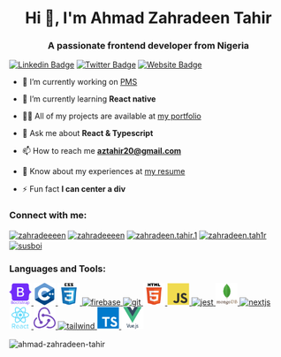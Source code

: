 <h1 align="center">Hi 👋, I'm Ahmad Zahradeen Tahir</h1>
<h3 align="center">A passionate frontend developer from Nigeria</h3>

[![Linkedin Badge](https://img.shields.io/badge/-Zahradeen-blue?style=for-the-badge&logo=Linkedin&logoColor=white&link=https://linkedin.com/in/zahradeeeen)](https://linkedin.com/in/zahradeeeen) [![Twitter Badge](https://img.shields.io/badge/zahradeen-green?style=for-the-badge&logo=twitter&logoColor=white&link=https://twitter.com/Zahradeeeen?s=11&t=MWzccZS0twtTSj2ke4a67w)](https://twitter.com/zahradeeeen?s=11&t=MWzccZS0twtTSj2ke4a67w) [![Website Badge](https://img.shields.io/badge/-Zahradeen.dev-000000?style=for-the-badge&logo=Google-Chrome&logoColor=white&link=https://new-portfolio-phi-rouge.vercel.app/)](https://new-portfolio-phi-rouge.vercel.app/)

- 🔭 I’m currently working on [PMS](https://github.com/Ahmad-Zahradeen-Tahir/PMS)

- 🌱 I’m currently learning **React native**

- 👨‍💻 All of my projects are available at [my portfolio](https://new-portfolio-phi-rouge.vercel.app/)

- 💬 Ask me about **React & Typescript**

- 📫 How to reach me **aztahir20@gmail.com**

- 📄 Know about my experiences at [my resume](https://flowcv.com/resume/c280fk3ptw)

- ⚡ Fun fact **I can center a div**

<h3 align="left">Connect with me:</h3>
<p align="left">
<a href="https://twitter.com/zahradeeeen" target="blank"><img align="center" src="https://raw.githubusercontent.com/rahuldkjain/github-profile-readme-generator/master/src/images/icons/Social/twitter.svg" alt="zahradeeeen" height="30" width="40" /></a>
<a href="https://linkedin.com/in/zahradeeeen" target="blank"><img align="center" src="https://raw.githubusercontent.com/rahuldkjain/github-profile-readme-generator/master/src/images/icons/Social/linked-in-alt.svg" alt="zahradeeeen" height="30" width="40" /></a>
<a href="https://fb.com/zahradeen.tahir.1" target="blank"><img align="center" src="https://raw.githubusercontent.com/rahuldkjain/github-profile-readme-generator/master/src/images/icons/Social/facebook.svg" alt="zahradeen.tahir.1" height="30" width="40" /></a>
<a href="https://instagram.com/zahradeen.tah1r" target="blank"><img align="center" src="https://raw.githubusercontent.com/rahuldkjain/github-profile-readme-generator/master/src/images/icons/Social/instagram.svg" alt="zahradeen.tah1r" height="30" width="40" /></a>
<a href="https://www.leetcode.com/susboi" target="blank"><img align="center" src="https://raw.githubusercontent.com/rahuldkjain/github-profile-readme-generator/master/src/images/icons/Social/leet-code.svg" alt="susboi" height="30" width="40" /></a>
</p>

<h3 align="left">Languages and Tools:</h3>
<p align="left"> <a href="https://getbootstrap.com" target="_blank" rel="noreferrer"> <img src="https://raw.githubusercontent.com/devicons/devicon/master/icons/bootstrap/bootstrap-plain-wordmark.svg" alt="bootstrap" width="40" height="40"/> </a> <a href="https://www.w3schools.com/cpp/" target="_blank" rel="noreferrer"> <img src="https://raw.githubusercontent.com/devicons/devicon/master/icons/cplusplus/cplusplus-original.svg" alt="cplusplus" width="40" height="40"/> </a> <a href="https://www.w3schools.com/css/" target="_blank" rel="noreferrer"> <img src="https://raw.githubusercontent.com/devicons/devicon/master/icons/css3/css3-original-wordmark.svg" alt="css3" width="40" height="40"/> </a> <a href="https://firebase.google.com/" target="_blank" rel="noreferrer"> <img src="https://www.vectorlogo.zone/logos/firebase/firebase-icon.svg" alt="firebase" width="40" height="40"/> </a> <a href="https://git-scm.com/" target="_blank" rel="noreferrer"> <img src="https://www.vectorlogo.zone/logos/git-scm/git-scm-icon.svg" alt="git" width="40" height="40"/> </a> <a href="https://www.w3.org/html/" target="_blank" rel="noreferrer"> <img src="https://raw.githubusercontent.com/devicons/devicon/master/icons/html5/html5-original-wordmark.svg" alt="html5" width="40" height="40"/> </a> <a href="https://developer.mozilla.org/en-US/docs/Web/JavaScript" target="_blank" rel="noreferrer"> <img src="https://raw.githubusercontent.com/devicons/devicon/master/icons/javascript/javascript-original.svg" alt="javascript" width="40" height="40"/> </a> <a href="https://jestjs.io" target="_blank" rel="noreferrer"> <img src="https://www.vectorlogo.zone/logos/jestjsio/jestjsio-icon.svg" alt="jest" width="40" height="40"/> </a> <a href="https://www.mongodb.com/" target="_blank" rel="noreferrer"> <img src="https://raw.githubusercontent.com/devicons/devicon/master/icons/mongodb/mongodb-original-wordmark.svg" alt="mongodb" width="40" height="40"/> </a> <a href="https://nextjs.org/" target="_blank" rel="noreferrer"> <img src="https://cdn.worldvectorlogo.com/logos/nextjs-2.svg" alt="nextjs" width="40" height="40"/> </a> <a href="https://reactjs.org/" target="_blank" rel="noreferrer"> <img src="https://raw.githubusercontent.com/devicons/devicon/master/icons/react/react-original-wordmark.svg" alt="react" width="40" height="40"/> </a> <a href="https://redux.js.org" target="_blank" rel="noreferrer"> <img src="https://raw.githubusercontent.com/devicons/devicon/master/icons/redux/redux-original.svg" alt="redux" width="40" height="40"/> </a> <a href="https://tailwindcss.com/" target="_blank" rel="noreferrer"> <img src="https://www.vectorlogo.zone/logos/tailwindcss/tailwindcss-icon.svg" alt="tailwind" width="40" height="40"/> </a> <a href="https://www.typescriptlang.org/" target="_blank" rel="noreferrer"> <img src="https://raw.githubusercontent.com/devicons/devicon/master/icons/typescript/typescript-original.svg" alt="typescript" width="40" height="40"/> </a> <a href="https://vuejs.org/" target="_blank" rel="noreferrer"> <img src="https://raw.githubusercontent.com/devicons/devicon/master/icons/vuejs/vuejs-original-wordmark.svg" alt="vuejs" width="40" height="40"/> </a> </p>

<p><img align="center" src="https://github-readme-streak-stats.herokuapp.com/?user=ahmad-zahradeen-tahir&" alt="ahmad-zahradeen-tahir" /></p>
